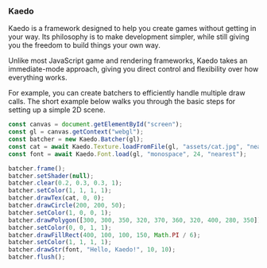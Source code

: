 ### Kaedo
Kaedo is a framework designed to help you create games without getting in your way.
Its philosophy is to make development simpler, while still giving you the freedom to build things your own way.

Unlike most JavaScript game and rendering frameworks, Kaedo takes an immediate-mode approach, giving you direct control and flexibility over how everything works.

For example, you can create batchers to efficiently handle multiple draw calls.
The short example below walks you through the basic steps for setting up a simple 2D scene.

```js
const canvas = document.getElementById("screen");
const gl = canvas.getContext("webgl");
const batcher = new Kaedo.Batcher(gl);
const cat = await Kaedo.Texture.loadFromFile(gl, "assets/cat.jpg", "nearest");
const font = await Kaedo.Font.load(gl, "monospace", 24, "nearest");

batcher.frame();
batcher.setShader(null);
batcher.clear(0.2, 0.3, 0.3, 1);
batcher.setColor(1, 1, 1, 1);
batcher.drawTex(cat, 0, 0);
batcher.drawCircle(200, 200, 50);
batcher.setColor(1, 0, 0, 1);
batcher.drawPolygon([300, 300, 350, 320, 370, 360, 320, 400, 280, 350]);
batcher.setColor(0, 0, 1, 1);
batcher.drawFillRect(400, 100, 100, 150, Math.PI / 6);
batcher.setColor(1, 1, 1, 1);
batcher.drawStr(font, "Hello, Kaedo!", 10, 10);
batcher.flush();
```
